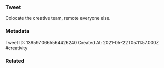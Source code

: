### Tweet
Colocate the creative team, remote everyone else.

### Metadata
Tweet ID: 1395970665564426240
Created At: 2021-05-22T05:11:57.000Z
#creativity 

### Related

